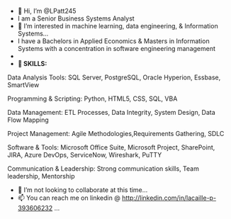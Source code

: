- 👋 Hi, I’m @LPatt245
- I am a Senior Business Systems Analyst
- 👀 I’m interested in machine learning, data engineering, & Information Systems...
- I have a Bachelors in Applied Economics & Masters in Information Systems with a concentration in software engineering management
- 
- 🌱<b> SKILLS: </b>
 
Data Analysis Tools: SQL Server, PostgreSQL, Oracle Hyperion, Essbase, SmartView 

Programming & Scripting: Python, HTML5, CSS, SQL, VBA 

Data Management: ETL Processes, Data Integrity, System Design, Data Flow Mapping 

Project Management: Agile Methodologies,Requirements Gathering, SDLC 

Software & Tools: Microsoft Office Suite, Microsoft Project, SharePoint, JIRA, Azure DevOps, ServiceNow, Wireshark, PuTTY 

Communication & Leadership: Strong communication skills, Team leadership, Mentorship

- 💞️ I’m not looking to collaborate at this time...
- 📫 You can reach me on linkedin @ http://linkedin.com/in/lacaille-p-393606232 ...

<!---
LPatt245/LPatt245 is a ✨ special ✨ repository because its `README.md` (this file) appears on your GitHub profile.
You can click the Preview link to take a look at your changes.
--->
